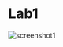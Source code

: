# Lab1

![screenshot1](https://github.com/Vlad-vt/PA1/assets/65038865/7ce83b07-7116-43c0-be76-bdddf48be205)
